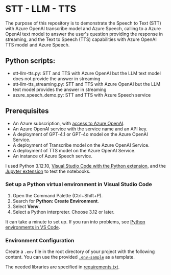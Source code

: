 # STT - LLM - TTS

The purpose of this repository is to demonstrate the Speech to Text (STT) with Azure OpenAI transcribe model and Azure Speech, calling to a Azure OpenAI text model to answer the user's question providing the response in streaming, and the Text to Speech (TTS) capabilities with Azure OpenAI TTS model and Azure Speech. 

## Python scripts:
- stt-llm-tts.py: STT and TTS with Azure OpenAI but the LLM text model does not provide the answer in streaming
- stt-llm-tts_streaming.py: STT and TTS with Azure OpenAI but the LLM text model provides the answer in streaming
- azure_speech_demo.py: STT and TTS with Azure Speech service

## Prerequisites
+ An Azure subscription, with [access to Azure OpenAI](https://aka.ms/oai/access).
+ An Azure OpenAI service with the service name and an API key.
+ A deployment of GPT-4.1 or GPT-4o model on the Azure OpenAI Service.
+ A deployment of Transcribe model on the Azure OpenAI Service.
+ A deployment of TTS model on the Azure OpenAI Service.
+ An instance of Azure Speech service.

I used Python 3.12.10, [Visual Studio Code with the Python extension](https://code.visualstudio.com/docs/python/python-tutorial), and the [Jupyter extension](https://marketplace.visualstudio.com/items?itemName=ms-toolsai.jupyter) to test the notebooks.

### Set up a Python virtual environment in Visual Studio Code

1. Open the Command Palette (Ctrl+Shift+P).
2. Search for **Python: Create Environment**.
3. Select **Venv**.
4. Select a Python interpreter. Choose 3.12 or later.

It can take a minute to set up. If you run into problems, see [Python environments in VS Code](https://code.visualstudio.com/docs/python/environments).

### Environment Configuration

Create a `.env` file in the root directory of your project with the following content. You can use the provided [`.env-sample`](.env-sample) as a template.

The needed libraries are specified in [requirements.txt](requirements.txt).

